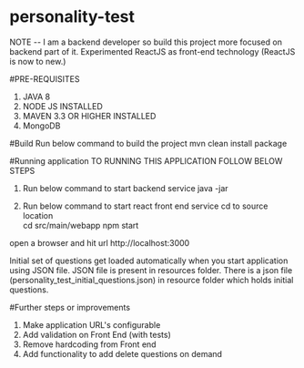 # personality-test
NOTE -- I am a backend developer so build this project more focused on backend part of it. 
Experimented ReactJS as front-end technology (ReactJS is now to new.)  

#PRE-REQUISITES

1. JAVA 8
2. NODE JS   INSTALLED
3. MAVEN 3.3 OR HIGHER INSTALLED
4. MongoDB

#Build
Run below command to build the project
mvn clean install package

#Running application
TO RUNNING THIS APPLICATION FOLLOW BELOW STEPS

1. Run below command to start backend service
java -jar <location of personality-test-1.0.jar file>

2. Run below command to start react front end service
cd to source location  
cd src/main/webapp
npm start

open a browser and hit url http://localhost:3000

Initial set of questions get loaded automatically when you start application using JSON file.
JSON file is present in resources folder.
There is a json file (personality_test_initial_questions.json) in resource folder which holds initial questions.

#Further steps or improvements 
1. Make application URL's configurable
2. Add validation on Front End (with tests)
3. Remove hardcoding from Front end
4. Add functionality to add delete questions on demand  